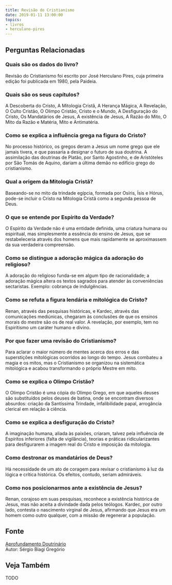 ```yaml
---
title: Revisão do Cristianismo
date: 2019-01-11 13:00:00
topics: 
- livros
- herculano-pires
---
```




## Perguntas Relacionadas

### Quais são os dados do livro?
Revisão do Cristianismo foi escrito por José Herculano Pires, cuja
primeira edição foi publicada em 1980, pela Paideia.

### Quais são os seus capítulos?
A Descoberta do Cristo, A Mitologia Cristã, A Herança Mágica, A
Revelação, O Culto Cristão, O Olimpo Cristão, Cristo e o Mundo, A
Desfiguração do Cristo, Os Mandatários de Jesus, A existência de Jesus,
A Razão do Mito, O Mito da Razão e Matéria, Mito e Antimatéria.

### Como se explica a influência grega na figura do Cristo?
No processo histórico, os gregos deram a Jesus um nome grego que ele
jamais tivera, e que passaria a designar o futuro de sua doutrina. A
assimilação das doutrinas de Platão, por Santo Agostinho, e de
Aristóteles por São Tomás de Aquino, dariam a última demão no edifício
grego do cristianismo.

### Qual a origem da Mitologia Cristã?
Baseando-se no mito da trindade egípcia, formada por Osíris, Ísis e
Hórus, pode-se incluir o Cristo na Mitologia Cristã como a segunda
pessoa de Deus.

### O que se entende por Espírito da Verdade?
O Espírito da Verdade não é uma entidade definida, uma criatura humana
ou espiritual, mas simplesmente a essência do ensino de Jesus, que se
restabeleceria através dos homens que mais rapidamente se aproximassem
da sua verdadeira compreensão.

### Como se distingue a adoração mágica da adoração do religioso?
A adoração do religioso funda-se em algum tipo de racionalidade; a
adoração mágica altera os textos sagrados para atender às conveniências
sectaristas. Exemplo: cobrança de indulgências.

### Como se refuta a figura lendária e mitológica do Cristo?
Renan, através das pesquisas históricas, e Kardec, através das
comunicações mediúnicas, chegaram às conclusões de que os ensinos morais
do mestre são os de real valor. A revelação, por exemplo, tem no
Espiritismo um caráter humano e divino.

### Por que fazer uma revisão do Cristianismo?
Para aclarar o maior número de mentes acerca dos erros e das
superstições mitológicas ocorridos ao longo do tempo. Jesus combateu a
magia e os mitos, mas o Cristianismo se organizou na sistemática
mitológica e acabou transformando o próprio Mestre em mito.

### Como se explica o Olimpo Cristão?
O Olimpo Cristão é uma cópia do Olimpo Grego, em que aqueles deuses são
substituídos pelos deuses de batina, onde se encontram diversos
absurdos: criação da Santíssima Trindade, infalibilidade papal,
arrogância clerical em relação à ciência.

### Como se explica a desfiguração do Cristo?
A imaginação humana, aliada às paixões, criaram, talvez pela influência
de Espíritos inferiores (falta de vigilância), teorias e práticas
ridicularizantes para desfigurarem a imagem real do Cristo e imposição
da mitologia.

### Como destronar os mandatários de Deus?
Há necessidade de um ato de coragem para revisar o cristianismo à luz da
lógica e crítica histórica. Os efeitos, contudo, seriam admiráveis.

### Como nos posicionarmos ante a existência de Jesus?
Renan, corajoso em suas pesquisas, reconhece a existência histórica de
Jesus, mas não aceita a divindade dada pelos teólogos. Kardec, por outro
lado, contesta o nascimento virginal de Jesus, afirmando que Jesus era
um homem como outro qualquer, com a missão de regenerar a população.

## Fonte
[Aprofundamento Doutrinário](https://sites.google.com/view/aprofundamentodoutrinario/revisão-do-cristianismo-livro-de-férias)  
Autor: Sérgio Biagi Gregório

## Veja Também
TODO

